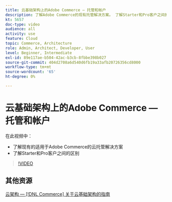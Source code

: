 ```yaml
---
title: 云基础架构上的Adobe Commerce — 托管和帐户
description: 了解Adobe Commerce的现有托管解决方案​。 了解Starter和Pro客户之间的区别​。
kt: 5657
doc-type: video
audience: all
activity: use
feature: Cloud
topic: Commerce, Architecture
role: Admin, Architect, Developer, User
level: Beginner, Intermediate
exl-id: 89e117ae-b504-42ac-b3cb-8fbbe398b027
source-git-commit: 404d2708a6d540d6fb19a33afb20726356cd8000
workflow-type: tm+mt
source-wordcount: '65'
ht-degree: 0%

---
```


# 云基础架构上的Adobe Commerce — 托管和帐户

在此视频中：

- 了解现有的适用于Adobe Commerce&#x200B;的云托管解决方案
- 了解Starter和Pro客户之间的区别&#x200B;

>[!VIDEO](https://video.tv.adobe.com/v/35813?quality=12&learn=on)

## 其他资源

[云架构 —  [!DNL Commerce] 关于云基础架构的指南](https://experienceleague.adobe.com/docs/commerce-cloud-service/user-guide/architecture/cloud-architecture.html)
